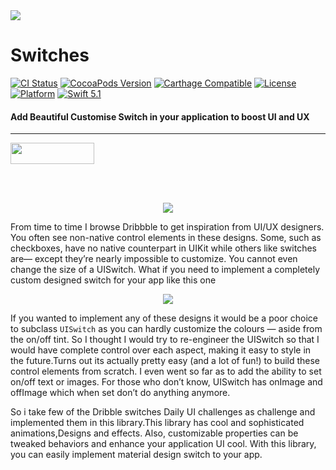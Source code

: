 <img src="https://github.com/jwd-ali/TidalTestProject/blob/master/images/header/header.png">
<p><h1 align="left">Switches</h1></p>

[![CI Status](https://travis-ci.org/jwd-ali/RingPieChart.svg)](https://travis-ci.org/jwd-ali/RingPieChart)
[![CocoaPods Version](https://img.shields.io/cocoapods/v/RingPieChart.svg?style=flat)](https://cocoapods.org/pods/RingPieChart)
[![Carthage Compatible](https://img.shields.io/badge/Carthage-compatible-0473B3.svg?style=flat)](https://github.com/Carthage/Carthage)
[![License](https://img.shields.io/cocoapods/l/RingPieChart.svg?style=flat)](https://cocoapods.org/pods/RingPieChart)
[![Platform](https://img.shields.io/cocoapods/p/RingPieChart.svg?style=flat)](https://cocoapods.org/pods/RingPieChart)
[![Swift 5.1](https://img.shields.io/badge/swift-5.1-orange)](https://swift.org)

<p><h4>Add Beautiful Customise Switch in your application to boost UI and UX</h4></p>

___

<p> 
  

<a href="https://www.linkedin.com/in/jawad-ali-3804ab24/"><img src="https://i.imgur.com/vGjsQPt.png" width="134" height="34"></a>  

</br></br>

<p align='center'>
  <img src='https://github.com/jwd-ali/Switches/blob/master/SwitchesDemo/Resources/Assets.xcassets/switch-animation-post.imageset/switch-animation-post.jpg'>
  
</p>

From time to time I browse Dribbble to get inspiration from UI/UX designers. You often see non-native control elements in these designs. Some, such as checkboxes, have no native counterpart in UIKit while others like switches are— except they’re nearly impossible to customize. You cannot even change the size of a UISwitch. What if you need to implement a completely custom designed switch for your app like this one
<p align='center'>
  <img src='https://static.dribbble.com/users/108183/screenshots/4148855/switcher_xxxiii_by_volorf_.gif'>
  
</p>

If you wanted to implement any of these designs it would be a poor choice to subclass `UISwitch` as you can hardly customize the colours — aside from the on/off tint.
So I thought I would try to re-engineer the UISwitch so that I would have complete control over each aspect, making it easy to style in the future.Turns out its actually pretty easy (and a lot of fun!) to build these control elements from scratch. I even went so far as to add the ability to set on/off text or images. For those who don’t know, UISwitch has onImage and offImage which when set don’t do anything anymore.

So i take few of the Dribble switches Daily UI challenges as challenge and implemented them in this library.This library has cool and sophisticated animations,Designs and effects. Also, customizable properties can be tweaked behaviors and enhance your application UI cool. With this library, you can easily implement material design switch to your app.


